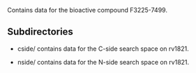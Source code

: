 Contains data for the bioactive compound F3225-7499.

## Subdirectories

- cside/ contains data for the C-side search space on rv1821.

- nside/ contains data for the N-side search space on rv1821.

